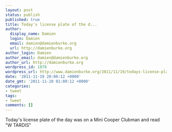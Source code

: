 ```yaml
---
layout: post
status: publish
published: true
title: Today's license plate of the d...
author:
  display_name: Damien
  login: Damien
  email: damien@damienburke.org
  url: http://damienburke.org
author_login: Damien
author_email: damien@damienburke.org
author_url: http://damienburke.org
wordpress_id: 1878
wordpress_url: http://www.damienburke.org/2011/11/19/todays-license-plate-of-the-d/
date: '2011-11-19 20:00:12 +0000'
date_gmt: '2011-11-20 01:00:12 +0000'
categories:
- tweet
tags:
- tweet
comments: []
---
```

<p>Today's license plate of the day was on a Mini Cooper Clubman and read "W TARDIS"</p>
